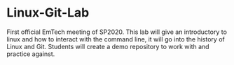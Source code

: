 # Linux-Git-Lab
First official EmTech meeting of SP2020. This lab will give an introductory to linux and how to interact with the command line, it will go into the history of Linux and Git. Students will create a demo repository to work with and practice against. 

